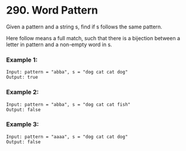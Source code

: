 # 290. Word Pattern

Given a pattern and a string s, find if s follows the same pattern.

Here follow means a full match, such that there is a bijection between a letter in pattern and a non-empty word in s.

### Example 1:
```
Input: pattern = "abba", s = "dog cat cat dog"
Output: true
```

### Example 2:
```
Input: pattern = "abba", s = "dog cat cat fish"
Output: false
```

### Example 3:
```
Input: pattern = "aaaa", s = "dog cat cat dog"
Output: false
```
